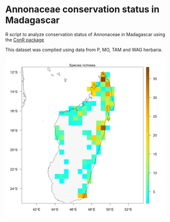 
# Annonaceae conservation status in Madagascar

R script to analyze conservation status of Annonaceae in Madagascar using the [ConR package](https://github.com/gdauby/ConR)

This dataset was complied using data from P, MO, TAM and WAG herbaria.

![Species richness of Annonaceae in Madagascar, resolution 0.5°](IUCN_results_map/species_richness.png)
